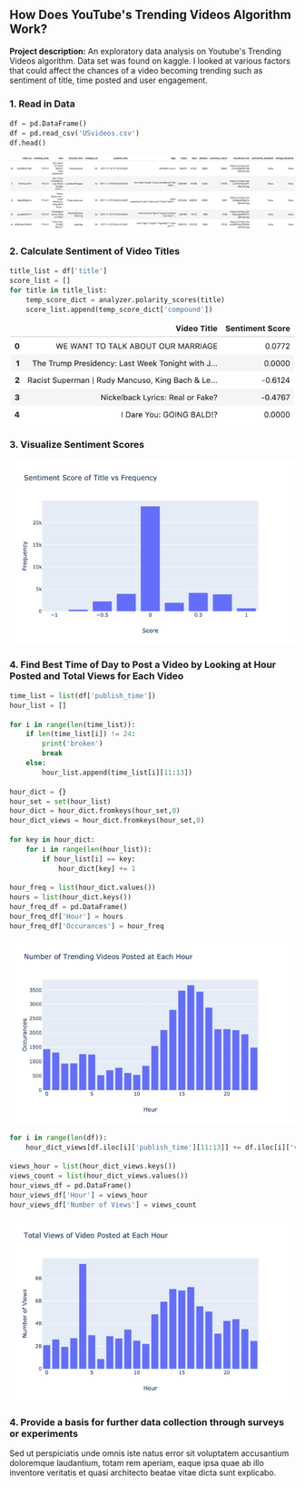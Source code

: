 ## How Does YouTube's Trending Videos Algorithm Work?

**Project description:** An exploratory data analysis on Youtube's Trending Videos algorithm. Data set was found on kaggle. I looked at various factors that could affect the chances of a video becoming trending such as sentiment of title, time posted and user engagement. 

### 1. Read in Data

```python
df = pd.DataFrame()
df = pd.read_csv('USvideos.csv')
df.head()
```
<img src="images/youtube_df1.png?raw=true"/>

### 2. Calculate Sentiment of Video Titles

```python
title_list = df['title']
score_list = []
for title in title_list:
    temp_score_dict = analyzer.polarity_scores(title)
    score_list.append(temp_score_dict['compound'])
```
<img src="images/title_df.png?raw=true">

### 3. Visualize Sentiment Scores
<img src="images/sent_graph.png?raw=true"/>


### 4. Find Best Time of Day to Post a Video by Looking at Hour Posted and Total Views for Each Video

```python
time_list = list(df['publish_time'])
hour_list = []

for i in range(len(time_list)):
    if len(time_list[i]) != 24:
        print('broken')
        break
    else:
        hour_list.append(time_list[i][11:13])
        
hour_dict = {}
hour_set = set(hour_list)
hour_dict = hour_dict.fromkeys(hour_set,0)
hour_dict_views = hour_dict.fromkeys(hour_set,0)

for key in hour_dict:
    for i in range(len(hour_list)):
        if hour_list[i] == key:
            hour_dict[key] += 1

hour_freq = list(hour_dict.values())
hours = list(hour_dict.keys())
hour_freq_df = pd.DataFrame()
hour_freq_df['Hour'] = hours
hour_freq_df['Occurances'] = hour_freq
```
<img src="images/newplot(5).png?raw=true">

```python
for i in range(len(df)):
    hour_dict_views[df.iloc[i]['publish_time'][11:13]] += df.iloc[i]['views']

views_hour = list(hour_dict_views.keys())
views_count = list(hour_dict_views.values())
hour_views_df = pd.DataFrame()
hour_views_df['Hour'] = views_hour
hour_views_df['Number of Views'] = views_count

```
<img src="images/newplot(6).png?raw=true">






### 4. Provide a basis for further data collection through surveys or experiments

Sed ut perspiciatis unde omnis iste natus error sit voluptatem accusantium doloremque laudantium, totam rem aperiam, eaque ipsa quae ab illo inventore veritatis et quasi architecto beatae vitae dicta sunt explicabo. 

